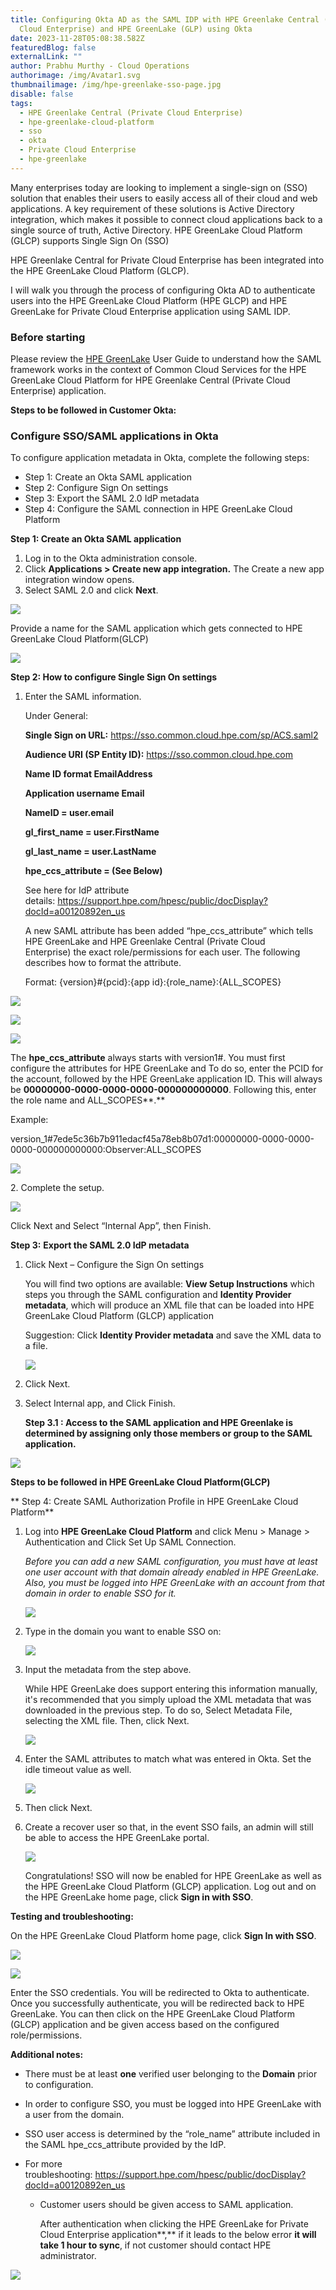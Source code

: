 ```yaml
---
title: Configuring Okta AD as the SAML IDP with HPE Greenlake Central (Private
  Cloud Enterprise) and HPE GreenLake (GLP) using Okta
date: 2023-11-28T05:08:38.582Z
featuredBlog: false
externalLink: ""
author: Prabhu Murthy - Cloud Operations
authorimage: /img/Avatar1.svg
thumbnailimage: /img/hpe-greenlake-sso-page.jpg
disable: false
tags:
  - HPE Greenlake Central (Private Cloud Enterprise)
  - hpe-greenlake-cloud-platform
  - sso
  - okta
  - Private Cloud Enterprise
  - hpe-greenlake
---
```

Many enterprises today are looking to implement a single-sign on (SSO) solution that enables their users to easily access all of their cloud and web applications. A key requirement of these solutions is Active Directory integration, which makes it possible to connect cloud applications back to a single source of truth, Active Directory. HPE GreenLake Cloud Platform (GLCP) supports Single Sign On (SSO)

HPE Greenlake Central for Private Cloud Enterprise has been integrated into the HPE GreenLake Cloud Platform (GLCP). 

I will walk you through the process of configuring Okta AD to authenticate users into the HPE GreenLake Cloud Platform (HPE GLCP) and HPE GreenLake for Private Cloud Enterprise application using SAML IDP.

### Before starting

Please review the [HPE GreenLake](https://support.hpe.com/hpesc/public/docDisplay?docId=a00120892en_us&page=GUID-D7192971-EF71-4304-B51E-548E7954E644.html) User Guide to understand how the SAML framework works in the context of Common Cloud Services for the HPE GreenLake Cloud Platform for HPE Greenlake Central (Private Cloud Enterprise) application.

**S﻿teps to be followed in Customer Okta:**

### Configure SSO/SAML applications in Okta

   To configure application metadata in Okta, complete the following steps:

* Step 1: Create an Okta SAML application
* Step 2: Configure Sign On settings
* Step 3: Export the SAML 2.0 IdP metadata
* Step 4: Configure the SAML connection in HPE GreenLake Cloud Platform

**Step 1: Create an Okta SAML application**

1. Log in to the Okta administration console.
2. Click **Applications > Create new app integration.** The Create a new app integration window opens.
3. Select SAML 2.0 and click **Next**.

![](/img/ws-image0.png)

Provide a name for the SAML application which gets connected to HPE GreenLake Cloud Platform(GLCP)

![](/img/customer_saml_app.jpg)

**Step 2: How to configure Single Sign On settings**

1. Enter the SAML information.

   Under General:

    **Single Sign on URL:** https://sso.common.cloud.hpe.com/sp/ACS.saml2

    **Audience URI (SP Entity ID):** https://sso.common.cloud.hpe.com

    **Name ID format EmailAddress**

    **Application username Email**

    **NameID = user.email**

    **gl_first_name = user.FirstName**

    **gl_last_name = user.LastName**

    **hpe_ccs_attribute = (See Below)**

   See here for IdP attribute details: <https://support.hpe.com/hpesc/public/docDisplay?docId=a00120892en_us>

   A new SAML attribute has been added “hpe_ccs_attribute” which tells HPE GreenLake and HPE Greenlake Central (Private Cloud Enterprise) the exact role/permissions for each user. The following describes how to format the attribute.

   Format: {version}#{pcid}:{app id}:{role_name}:{ALL_SCOPES}

![](/img/hpe-greenlake-saml-attributes.jpg)

![](/img/workspace-pcid.jpg)

![](/img/glp_role_name.jpg)

The **hpe_ccs_attribute** always starts with version1#. You must first configure the attributes for HPE GreenLake and To do so, enter the PCID for the account, followed by the HPE GreenLake application ID. This will always be **00000000-0000-0000-0000-000000000000**. Following this, enter the role name and ALL_SCOPES**.** 

Example:

version_1#7ede5c36b7b911edacf45a78eb8b07d1:00000000-0000-0000-0000-000000000000:Observer:ALL_SCOPES

![](/img/saml_settings.jpg)

2﻿. Complete the setup.

![](/img/ws-image7.png)

Click Next and Select “Internal App”, then Finish.

**Step 3:** **Export the SAML 2.0 IdP metadata**

1. Click Next – Configure the Sign On settings

   You will find two options are available: **View Setup Instructions** which steps you through the SAML configuration and **Identity Provider metadata**, which will produce an XML file that can be loaded into HPE GreenLake Cloud Platform (GLCP) application

   Suggestion: Click **Identity Provider metadata** and save the XML data to a file.

   ![](/img/ws-image9.png)
2. C﻿lick Next.       
3. Select Internal app, and Click Finish.    

   **Step 3.1 :  Access to the SAML application and HPE Greenlake is determined by assigning only those members or group to the SAML application.**

![](/img/customer-user-assignment-to-saml.jpg)

**S﻿teps to be followed in HPE GreenLake Cloud Platform(GLCP)**

   ** Step 4: Create SAML Authorization Profile in HPE GreenLake Cloud Platform**

1. Log into **HPE GreenLake Cloud Platform** and click Menu > Manage > Authentication and Click Set Up SAML Connection.

   *Before you can add a new SAML configuration, you must have at least one user account with that domain already enabled in HPE GreenLake. Also, you must be logged into HPE GreenLake with an account from that domain in order to enable SSO for it.*

   ![](/img/ws-image10.png)
2. Type in the domain you want to enable SSO on:

   ![](/img/glp_domain.jpg)
3. Input the metadata from the step above.

   While HPE GreenLake does support entering this information manually, it's recommended that you simply upload the XML metadata that was downloaded in the previous step. To do so, Select Metadata File, selecting the XML file. Then, click Next.

   ![](/img/ws-image12.png)
4. Enter the SAML attributes to match what was entered in Okta. Set the idle timeout value as well.

   ![](/img/config_setting_sso_appjpg.jpg)
5. Then click Next.    
6. Create a recover user so that, in the event SSO fails, an admin will still be able to access the HPE GreenLake portal.    

   ![](/img/recovery_user.jpg)

   Congratulations! SSO will now be enabled for HPE GreenLake as well as the HPE GreenLake Cloud Platform (GLCP) application. Log out and on the HPE GreenLake home page, click **Sign in with SSO**.

**Testing and troubleshooting:**

On the HPE GreenLake Cloud Platform home page, click **Sign In with SSO**.

![](/img/ws-image15.png)

![](/img/hpe-greenlake-sso-page.jpg)

Enter the SSO credentials. You will be redirected to Okta to authenticate. Once you successfully authenticate, you will be redirected back to HPE GreenLake. You can then click on the HPE GreenLake Cloud Platform (GLCP) application and be given access based on the configured role/permissions.

**Additional notes:**

* There must be at least **one** verified user belonging to the **Domain** prior to configuration.    
* In order to configure SSO, you must be logged into HPE GreenLake with a user from the domain.    
* SSO user access is determined by the “role_name” attribute included in the SAML hpe_ccs_attribute provided by the IdP.    
* For more troubleshooting: <https://support.hpe.com/hpesc/public/docDisplay?docId=a00120892en_us>

  * Customer users should be given access to SAML application.

    After authentication when clicking the HPE GreenLake for Private Cloud Enterprise application**,** if it leads to the below error **it will take 1 hour to sync**, if not customer should contact HPE administrator. 

![](/img/user_sync.jpg)